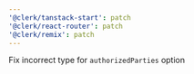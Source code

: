 ```yaml
---
'@clerk/tanstack-start': patch
'@clerk/react-router': patch
'@clerk/remix': patch
---
```


Fix incorrect type for `authorizedParties` option
